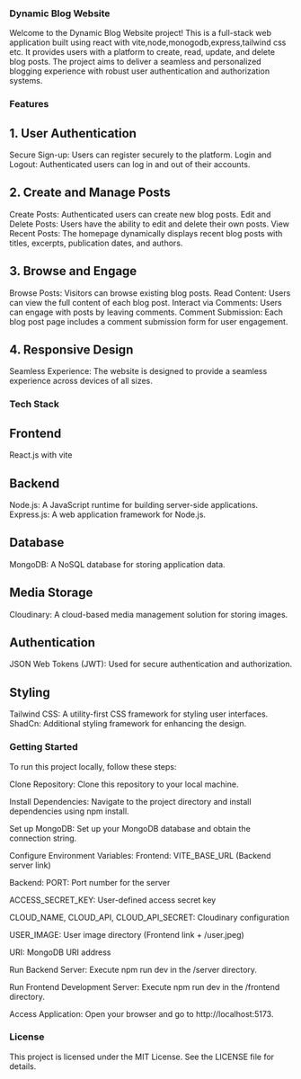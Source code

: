 

###  Dynamic Blog Website
Welcome to the Dynamic Blog Website project! This is a full-stack web application built using react with vite,node,monogodb,express,tailwind css etc. It provides users with a platform to create, read, update, and delete blog posts. The project aims to deliver a seamless and personalized blogging experience with robust user authentication and authorization systems.

### Features
## 1. User Authentication
Secure Sign-up: Users can register securely to the platform.
Login and Logout: Authenticated users can log in and out of their accounts.
## 2. Create and Manage Posts
Create Posts: Authenticated users can create new blog posts.
Edit and Delete Posts: Users have the ability to edit and delete their own posts.
View Recent Posts: The homepage dynamically displays recent blog posts with titles, excerpts, publication dates, and authors.
## 3. Browse and Engage
Browse Posts: Visitors can browse existing blog posts.
Read Content: Users can view the full content of each blog post.
Interact via Comments: Users can engage with posts by leaving comments.
Comment Submission: Each blog post page includes a comment submission form for user engagement.
## 4. Responsive Design
Seamless Experience: The website is designed to provide a seamless experience across devices of all sizes.
### Tech Stack
## Frontend
React.js with vite

## Backend
Node.js: A JavaScript runtime for building server-side applications.
Express.js: A web application framework for Node.js.
## Database
MongoDB: A NoSQL database for storing application data.
## Media Storage
Cloudinary: A cloud-based media management solution for storing images.
## Authentication
JSON Web Tokens (JWT): Used for secure authentication and authorization.
## Styling
Tailwind CSS: A utility-first CSS framework for styling user interfaces.
ShadCn: Additional styling framework for enhancing the design.
### Getting Started
To run this project locally, follow these steps:

Clone Repository: Clone this repository to your local machine.


Install Dependencies: Navigate to the project directory and install dependencies using npm install.

Set up MongoDB: Set up your MongoDB database and obtain the connection string.


Configure Environment Variables:
Frontend: VITE_BASE_URL (Backend server link)

Backend:
PORT: Port number for the server

ACCESS_SECRET_KEY: User-defined access secret key

CLOUD_NAME, CLOUD_API, CLOUD_API_SECRET: Cloudinary configuration

USER_IMAGE: User image directory (Frontend link + /user.jpeg)

URI: MongoDB URI address

Run Backend Server: Execute npm run dev in the /server directory.

Run Frontend Development Server: Execute npm run dev in the /frontend directory.

Access Application: Open your browser and go to http://localhost:5173.


### License
This project is licensed under the MIT License. See the LICENSE file for details.

